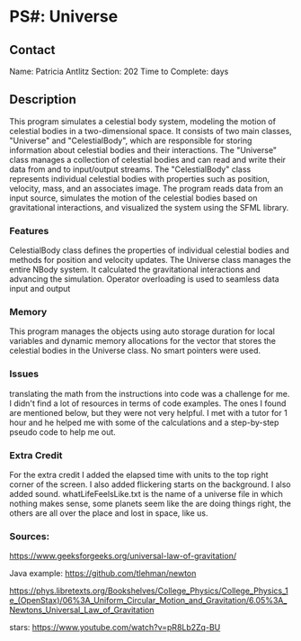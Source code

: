 # PS#: Universe

## Contact
Name: Patricia Antlitz
Section: 202
Time to Complete: days

## Description
This program simulates a celestial body system, modeling the motion of celestial bodies in a two-dimensional space. It consists of two main classes, "Universe" and "CelestialBody", which are responsible for storing information about celestial bodies and their interactions. The "Universe" class manages a collection of celestial bodies and can read and write their data from and to input/output streams. The "CelestialBody" class represents individual celestial bodies with properties such as position, velocity, mass, and an associates image. The program reads data from an input source, simulates the motion of the celestial bodies based on gravitational interactions, and visualized the system using the SFML library.

### Features
CelestialBody class defines the properties of individual celestial bodies and methods for position and velocity updates.
The Universe class manages the entire NBody system. It calculated the gravitational interactions and advancing the simulation. Operator overloading is used to seamless data input and output

### Memory
This program manages the objects using auto storage duration for local variables and dynamic memory allocations for the vector that stores the celestial bodies in the Universe class. No smart pointers were used.

### Issues

translating the math from the instructions into code was a challenge for me. I didn't find a lot of resources in terms of code examples. The ones I found are mentioned below, but they were not very helpful. I met with a tutor for 1 hour and he helped me with some of the calculations and a step-by-step pseudo code to help me out.

### Extra Credit

For the extra credit I added the elapsed time with units to the top right corner of the screen. I also
added flickering starts on the background. I also added sound.
whatLifeFeelsLike.txt is the name of a universe file in which nothing makes sense, some planets seem like the are doing things right, the others are all over the place and lost in space, like us.

### Sources:

https://www.geeksforgeeks.org/universal-law-of-gravitation/

Java example:
https://github.com/tlehman/newton

https://phys.libretexts.org/Bookshelves/College_Physics/College_Physics_1e_(OpenStax)/06%3A_Uniform_Circular_Motion_and_Gravitation/6.05%3A_Newtons_Universal_Law_of_Gravitation

stars:
https://www.youtube.com/watch?v=pR8Lb2Zq-BU
